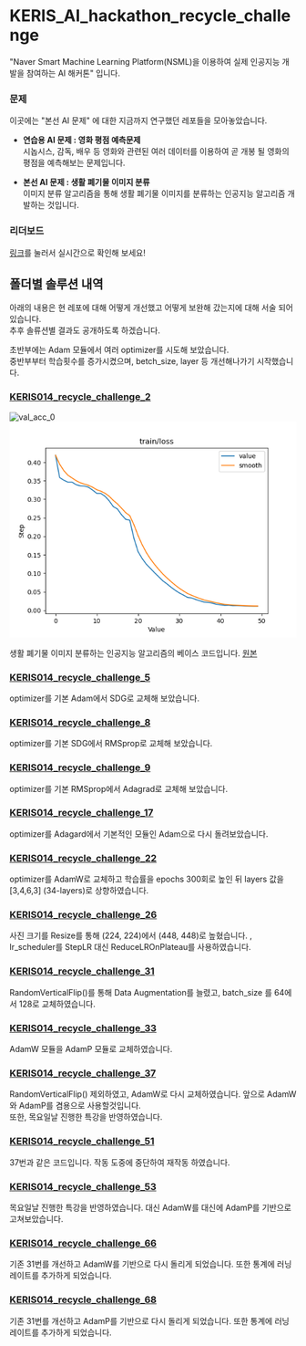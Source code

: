 # KERIS_AI_hackathon_recycle_challenge
"Naver Smart Machine Learning Platform(NSML)을 이용하여 실제 인공지능 개발을 참여하는 AI 해커톤" 입니다.

### 문제
이곳에는 "본선 AI 문제" 에 대한 지금까지 연구했던 레포들을 모아놓았습니다.
* **연습용 AI 문제 : 영화 평점 예측문제**<br>
시놉시스, 감독, 배우 등 영화와 관련된 여러 데이터를 이용하여 곧 개봉 될 영화의 평점을 예측해보는 문제입니다.

* **본선 AI 문제 : 생활 폐기물 이미지 분류**<br>
이미지 분류 알고리즘을 통해 생활 폐기물 이미지를 분류하는 인공지능 알고리즘 개발하는 것입니다.

### 리더보드
[링크](https://ai.nsml.navercorp.com/ranking)를 눌러서 실시간으로 확인해 보세요!

## 폴더별 솔루션 내역
아래의 내용은 현 레포에 대해 어떻게 개선했고 어떻게 보완해 갔는지에 대해 서술 되어 있습니다.<br>
추후 솔류션별 결과도 공개하도록 하겠습니다.

초반부에는 Adam 모듈에서 여러 optimizer를 시도해 보았습니다.<br>
중반부부터 학습횟수를 증가시켰으며, betch_size, layer 등 개선해나가기 시작했습니다.
### [KERIS014_recycle_challenge_2](KERIS014_recycle_challenge_2)
![val_acc_0](img_img_data/val_acc_0.png) ![train_loss_0](img_data/train_loss_0.png)

생활 폐기물 이미지 분류하는 인공지능 알고리즘의 베이스 코드입니다. [원본](https://github.com/keris2020/hackathon/tree/main/recycle_challenge)

### [KERIS014_recycle_challenge_5](KERIS014_recycle_challenge_5)
optimizer를 기본 Adam에서 SDG로 교체해 보았습니다.

### [KERIS014_recycle_challenge_8](KERIS014_recycle_challenge_8)
optimizer를 기본 SDG에서 RMSprop로 교체해 보았습니다.

### [KERIS014_recycle_challenge_9](KERIS014_recycle_challenge_9)
optimizer를 기본 RMSprop에서 Adagrad로 교체해 보았습니다.

### [KERIS014_recycle_challenge_17](KERIS014_recycle_challenge_17)
optimizer를 Adagard에서 기본적인 모듈인 Adam으로 다시 돌려보았습니다.

### [KERIS014_recycle_challenge_22](KERIS014_recycle_challenge_22)
optimizer를 AdamW로 교체하고 학습률을 epochs 300회로 높인 뒤 layers 값을 [3,4,6,3] (34-layers)로 상향하였습니다.

### [KERIS014_recycle_challenge_26](KERIS014_recycle_challenge_26)
사진 크기를 Resize를 통해 (224, 224)에서 (448, 448)로 높혔습니다. , lr_scheduler를 StepLR 대신 ReduceLROnPlateau를 사용하였습니다.

### [KERIS014_recycle_challenge_31](KERIS014_recycle_challenge_31)
RandomVerticalFlip()를 통해 Data Augmentation를 늘렸고, batch_size 를 64에서 128로 교체하였습니다.

### [KERIS014_recycle_challenge_33](KERIS014_recycle_challenge_33)
AdamW 모듈을 AdamP 모듈로 교체하였습니다.

### [KERIS014_recycle_challenge_37](KERIS014_recycle_challenge_37)
RandomVerticalFlip() 제외하였고, AdamW로 다시 교체하였습니다. 앞으로 AdamW와 AdamP를 겸용으로 사용할것입니다.<br>
또한, 목요일날 진행한 특강을 반영하였습니다.

### [KERIS014_recycle_challenge_51](KERIS014_recycle_challenge_51)
37번과 같은 코드입니다. 작동 도중에 중단하여 재작동 하였습니다.

### [KERIS014_recycle_challenge_53](KERIS014_recycle_challenge_53)
목요일날 진행한 특강을 반영하였습니다. 대신 AdamW를 대신에 AdamP를 기반으로 고쳐보았습니다.

### [KERIS014_recycle_challenge_66](KERIS014_recycle_challenge_66)
기존 31번를 개선하고 AdamW를 기반으로 다시 돌리게 되었습니다. 또한 통계에 러닝레이트를 추가하게 되었습니다.

### [KERIS014_recycle_challenge_68](KERIS014_recycle_challenge_68)
기존 31번를 개선하고 AdamP를 기반으로 다시 돌리게 되었습니다. 또한 통계에 러닝레이트를 추가하게 되었습니다.
